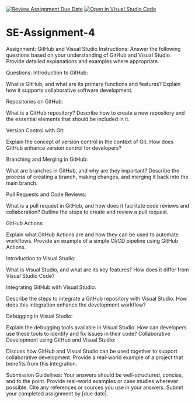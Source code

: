 [![Review Assignment Due Date](https://classroom.github.com/assets/deadline-readme-button-22041afd0340ce965d47ae6ef1cefeee28c7c493a6346c4f15d667ab976d596c.svg)](https://classroom.github.com/a/GvXCZgfk)
[![Open in Visual Studio Code](https://classroom.github.com/assets/open-in-vscode-2e0aaae1b6195c2367325f4f02e2d04e9abb55f0b24a779b69b11b9e10269abc.svg)](https://classroom.github.com/online_ide?assignment_repo_id=15343458&assignment_repo_type=AssignmentRepo)
# SE-Assignment-4
Assignment: GitHub and Visual Studio
Instructions:
Answer the following questions based on your understanding of GitHub and Visual Studio. Provide detailed explanations and examples where appropriate.

Questions:
Introduction to GitHub:

What is GitHub, and what are its primary functions and features? Explain how it supports collaborative software development.

Repositories on GitHub:

What is a GitHub repository? Describe how to create a new repository and the essential elements that should be included in it.

Version Control with Git:

Explain the concept of version control in the context of Git. How does GitHub enhance version control for developers?

Branching and Merging in GitHub:

What are branches in GitHub, and why are they important? Describe the process of creating a branch, making changes, and merging it back into the main branch.

Pull Requests and Code Reviews:

What is a pull request in GitHub, and how does it facilitate code reviews and collaboration? Outline the steps to create and review a pull request.

GitHub Actions:

Explain what GitHub Actions are and how they can be used to automate workflows. Provide an example of a simple CI/CD pipeline using GitHub Actions.

Introduction to Visual Studio:

What is Visual Studio, and what are its key features? How does it differ from Visual Studio Code?

Integrating GitHub with Visual Studio:

Describe the steps to integrate a GitHub repository with Visual Studio. How does this integration enhance the development workflow?

Debugging in Visual Studio:

Explain the debugging tools available in Visual Studio. How can developers use these tools to identify and fix issues in their code?
Collaborative Development using GitHub and Visual Studio:

Discuss how GitHub and Visual Studio can be used together to support collaborative development. Provide a real-world example of a project that benefits from this integration.


Submission Guidelines:
Your answers should be well-structured, concise, and to the point.
Provide real-world examples or case studies wherever possible.
Cite any references or sources you use in your answers.
Submit your completed assignment by [due date].
